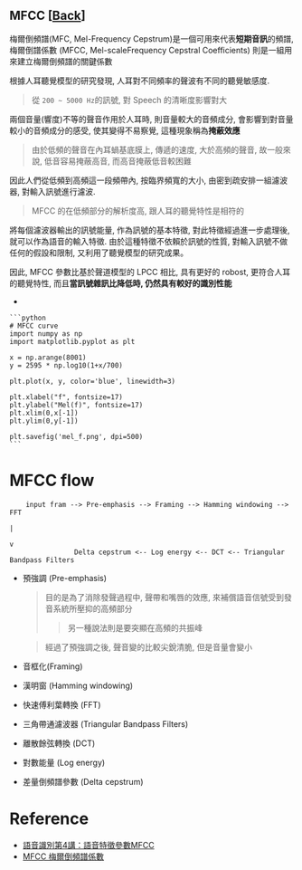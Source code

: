 MFCC [[Back](note_kws.md)]
---

梅爾倒頻譜(MFC, Mel-Frequency Cepstrum)是一個可用來代表**短期音訊**的頻譜,
梅爾倒譜係數 (MFCC, Mel-scaleFrequency Cepstral Coefficients) 則是一組用來建立梅爾倒頻譜的關鍵係數

根據人耳聽覺模型的研究發現, 人耳對不同頻率的聲波有不同的聽覺敏感度.
> 從 `200 ~ 5000 Hz`的訊號, 對 Speech 的清晰度影響對大

兩個音量(響度)不等的聲音作用於人耳時, 則音量較大的音頻成分, 會影響到對音量較小的音頻成分的感受, 使其變得不易察覺, 這種現象稱為**掩蔽效應**
> 由於低頻的聲音在內耳蝸基底膜上, 傳遞的速度, 大於高頻的聲音, 故一般來說, 低音容易掩蔽高音, 而高音掩蔽低音較困難

因此人們從低頻到高頻這一段頻帶內, 按臨界頻寬的大小, 由密到疏安排一組濾波器, 對輸入訊號進行濾波.
> MFCC 的在低頻部分的解析度高, 跟人耳的聽覺特性是相符的

將每個濾波器輸出的訊號能量, 作為訊號的基本特徵, 對此特徵經過進一步處理後, 就可以作為語音的輸入特徵.
由於這種特徵不依賴於訊號的性質, 對輸入訊號不做任何的假設和限制, 又利用了聽覺模型的研究成果。

因此, MFCC 參數比基於聲道模型的 LPCC 相比, 具有更好的 robost, 更符合人耳的聽覺特性, 而且**當訊號雜訊比降低時, 仍然具有較好的識別性能**

+ 

    ```python
    # MFCC curve
    import numpy as np
    import matplotlib.pyplot as plt

    x = np.arange(8001)
    y = 2595 * np.log10(1+x/700)

    plt.plot(x, y, color='blue', linewidth=3)

    plt.xlabel("f", fontsize=17)
    plt.ylabel("Mel(f)", fontsize=17)
    plt.xlim(0,x[-1])
    plt.ylim(0,y[-1])

    plt.savefig('mel_f.png', dpi=500)    
    ```


# MFCC flow

```
    input fram --> Pre-emphasis --> Framing --> Hamming windowing --> FFT
                                                                        |
                                                                        v
                Delta cepstrum <-- Log energy <-- DCT <-- Triangular Bandpass Filters
```

+ 預強調 (Pre-emphasis)
    > 目的是為了消除發聲過程中, 聲帶和嘴唇的效應, 來補償語音信號受到發音系統所壓抑的高頻部分
    >> 另一種說法則是要突顯在高頻的共振峰

    > 經過了預強調之後, 聲音變的比較尖銳清脆, 但是音量會變小

+ 音框化(Framing)

+ 漢明窗 (Hamming windowing)

+ 快速傅利葉轉換 (FFT)

+ 三角帶通濾波器 (Triangular Bandpass Filters)

+ 離散餘弦轉換 (DCT)

+ 對數能量 (Log energy)

+ 差量倒頻譜參數 (Delta cepstrum)

# Reference

+ [語音識別第4講：語音特徵參數MFCC](https://zhuanlan.zhihu.com/p/88625876)
+ [MFCC 梅爾倒頻譜係數](https://blog.maxkit.com.tw/2019/12/mfcc.html)


